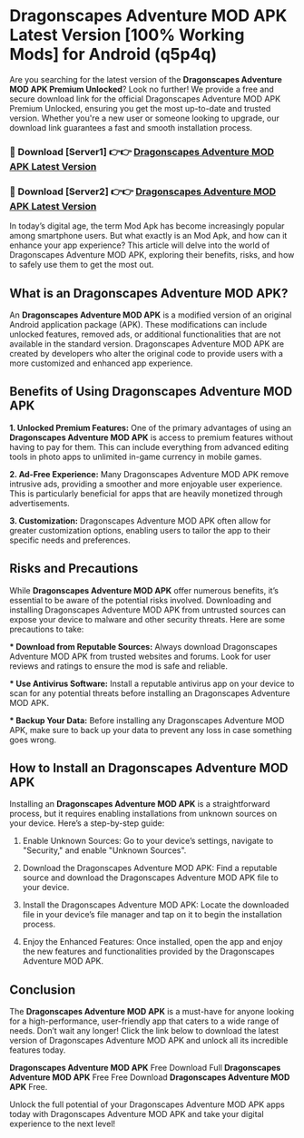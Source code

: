 # Dragonscapes Adventure MOD APK Latest Version [100% Working Mods] for Android (q5p4q)

Are you searching for the latest version of the <strong>Dragonscapes Adventure MOD APK Premium Unlocked</strong>? Look no further! We provide a free and secure download link for the official Dragonscapes Adventure MOD APK Premium Unlocked, ensuring you get the most up-to-date and trusted version. Whether you're a new user or someone looking to upgrade, our download link guarantees a fast and smooth installation process.


<h3>🔴 Download [Server1] 👉👉 <a href="https://getmodsapk.pages.dev?q=Dragonscapes+Adventure+MOD+APK&ref=4R3">Dragonscapes Adventure MOD APK Latest Version</a></h3>

<h3>🔴 Download [Server2] 👉👉 <a href="https://getmodsapk.pages.dev?q=Dragonscapes+Adventure+MOD+APK&ref=4R3">Dragonscapes Adventure MOD APK Latest Version</a></h3>


In today’s digital age, the term Mod Apk has become increasingly popular among smartphone users. But what exactly is an Mod Apk, and how can it enhance your app experience? This article will delve into the world of Dragonscapes Adventure MOD APK, exploring their benefits, risks, and how to safely use them to get the most out.


<h2>What is an Dragonscapes Adventure MOD APK?</h2>

An <strong>Dragonscapes Adventure MOD APK</strong> is a modified version of an original Android application package (APK). These modifications can include unlocked features, removed ads, or additional functionalities that are not available in the standard version. Dragonscapes Adventure MOD APK are created by developers who alter the original code to provide users with a more customized and enhanced app experience.


<h2>Benefits of Using Dragonscapes Adventure MOD APK</h2>

<strong> 1. Unlocked Premium Features:</strong> One of the primary advantages of using an <strong>Dragonscapes Adventure MOD APK</strong> is access to premium features without having to pay for them. This can include everything from advanced editing tools in photo apps to unlimited in-game currency in mobile games.

<strong> 2. Ad-Free Experience:</strong> Many Dragonscapes Adventure MOD APK remove intrusive ads, providing a smoother and more enjoyable user experience. This is particularly beneficial for apps that are heavily monetized through advertisements.

<strong> 3. Customization:</strong> Dragonscapes Adventure MOD APK often allow for greater customization options, enabling users to tailor the app to their specific needs and preferences.


<h2>Risks and Precautions</h2>

While <strong>Dragonscapes Adventure MOD APK</strong> offer numerous benefits, it’s essential to be aware of the potential risks involved. Downloading and installing Dragonscapes Adventure MOD APK from untrusted sources can expose your device to malware and other security threats. Here are some precautions to take:

<strong> * Download from Reputable Sources:</strong> Always download Dragonscapes Adventure MOD APK from trusted websites and forums. Look for user reviews and ratings to ensure the mod is safe and reliable.

<strong> * Use Antivirus Software:</strong> Install a reputable antivirus app on your device to scan for any potential threats before installing an Dragonscapes Adventure MOD APK.

<strong> * Backup Your Data:</strong> Before installing any Dragonscapes Adventure MOD APK, make sure to back up your data to prevent any loss in case something goes wrong.


<h2>How to Install an Dragonscapes Adventure MOD APK</h2>

Installing an <strong>Dragonscapes Adventure MOD APK</strong> is a straightforward process, but it requires enabling installations from unknown sources on your device. Here’s a step-by-step guide:

 1. Enable Unknown Sources: Go to your device’s settings, navigate to "Security," and enable "Unknown Sources".

 2. Download the Dragonscapes Adventure MOD APK: Find a reputable source and download the Dragonscapes Adventure MOD APK file to your device.

 3. Install the Dragonscapes Adventure MOD APK: Locate the downloaded file in your device’s file manager and tap on it to begin the installation process.

 4. Enjoy the Enhanced Features: Once installed, open the app and enjoy the new features and functionalities provided by the Dragonscapes Adventure MOD APK.


<h2><strong>Conclusion</strong></h2>

The <strong>Dragonscapes Adventure MOD APK</strong> is a must-have for anyone looking for a high-performance, user-friendly app that caters to a wide range of needs. Don’t wait any longer! Click the link below to download the latest version of Dragonscapes Adventure MOD APK and unlock all its incredible features today.

<strong>Dragonscapes Adventure MOD APK</strong> Free Download Full <strong>Dragonscapes Adventure MOD APK</strong> Free Free Download <strong>Dragonscapes Adventure MOD APK</strong> Free.

Unlock the full potential of your Dragonscapes Adventure MOD APK apps today with Dragonscapes Adventure MOD APK and take your digital experience to the next level!